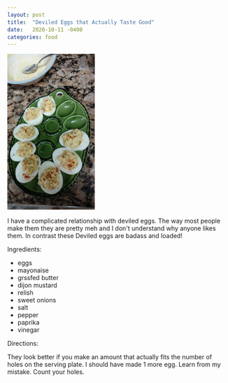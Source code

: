```yaml
---
layout: post
title:  "Deviled Eggs that Actually Taste Good"
date:   2020-10-11 -0400
categories: food
---
```

<img src="/assets/images/deviled_eggs.jpg" width="200"/>

I have a complicated relationship with deviled eggs. The way most people make
them they are pretty meh and I don't understand why anyone likes them. In
contrast these Deviled eggs are badass and loaded!

Ingredients:

* eggs
* mayonaise
* grssfed butter
* dijon mustard
* relish
* sweet onions
* salt
* pepper
* paprika
* vinegar

Directions:

They look better if you make an amount that actually fits the number of holes on
the serving plate. I should have made 1 more egg. Learn from my mistake. Count your
holes.